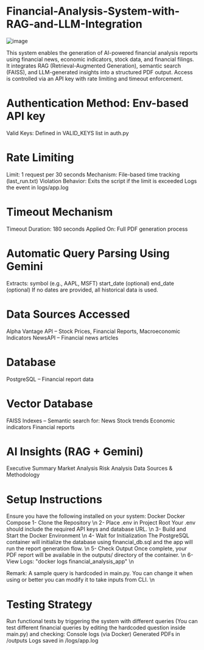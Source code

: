# Financial-Analysis-System-with-RAG-and-LLM-Integration
![image](https://github.com/user-attachments/assets/1171b06e-c719-4126-b75b-d78466e9f218)

This system enables the generation of AI-powered financial analysis reports using financial news, economic indicators, stock data, and financial filings. It integrates RAG (Retrieval-Augmented Generation), semantic search (FAISS), and LLM-generated insights into a structured PDF output. Access is controlled via an API key with rate limiting and timeout enforcement.

# Authentication Method: Env-based API key
Valid Keys: Defined in VALID_KEYS list in auth.py

# Rate Limiting
Limit: 1 request per 30 seconds
Mechanism: File-based time tracking (last_run.txt)
Violation Behavior:
  Exits the script if the limit is exceeded
  Logs the event in logs/app.log

# Timeout Mechanism
Timeout Duration: 180 seconds
Applied On: Full PDF generation process

# Automatic Query Parsing Using Gemini
Extracts:
  symbol (e.g., AAPL, MSFT)
  start_date (optional)
  end_date (optional)
If no dates are provided, all historical data is used.

# Data Sources Accessed
  Alpha Vantage API – Stock Prices, Financial Reports, Macroeconomic Indicators
  NewsAPI – Financial news articles
  
# Database
  PostgreSQL – Financial report data

# Vector Database
FAISS Indexes – Semantic search for:
  News
  Stock trends
  Economic indicators
  Financial reports

# AI Insights (RAG + Gemini)
Executive Summary
Market Analysis
Risk Analysis
Data Sources & Methodology

# Setup Instructions
Ensure you have the following installed on your system:
  Docker
  Docker Compose
1- Clone the Repository \n
2- Place .env in Project Root Your .env should include the required API keys and database URL. \n
3- Build and Start the Docker Environment \n
4- Wait for Initialization The PostgreSQL container will initialize the database using financial_db.sql and the app will run the report generation flow. \n
5- Check Output Once complete, your PDF report will be available in the outputs/ directory of the container. \n
6- View Logs: "docker logs financial_analysis_app" \n

Remark: A sample query is hardcoded in main.py. You can change it when using or better you can modify it to take inputs from CLI. \n

# Testing Strategy
Run functional tests by triggering the system with different queries (You can test different financial queries by editing the hardcoded question inside main.py) and checking:
  Console logs (via Docker)
  Generated PDFs in /outputs
  Logs saved in /logs/app.log
